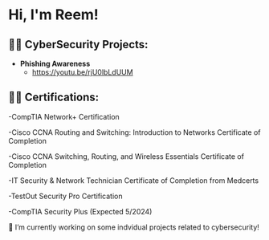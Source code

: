 <h1>Hi, I'm Reem!
  
<h2>👨‍💻 CyberSecurity Projects:</h2>

- <b>Phishing Awareness</b>
  - https://youtu.be/rjU0lbLdUUM


<h2>👨‍💻 Certifications: </h2>

  -CompTIA Network+ Certification
  
  -Cisco CCNA Routing and Switching: Introduction to Networks Certificate of Completion
  
  -Cisco CCNA Switching, Routing, and Wireless Essentials Certificate of Completion
  
  -IT Security & Network Technician Certificate of Completion from Medcerts
  
  -TestOut Security Pro Certification
  
  -CompTIA Security Plus (Expected 5/2024)



🔭 I’m currently working on some indvidual projects related to cybersecurity! 


